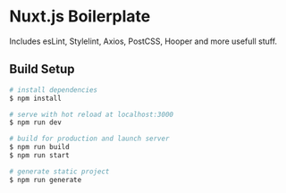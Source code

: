 # Nuxt.js Boilerplate
Includes esLint, Stylelint, Axios, PostCSS, Hooper and more usefull stuff.

## Build Setup

```bash
# install dependencies
$ npm install

# serve with hot reload at localhost:3000
$ npm run dev

# build for production and launch server
$ npm run build
$ npm run start

# generate static project
$ npm run generate
```
